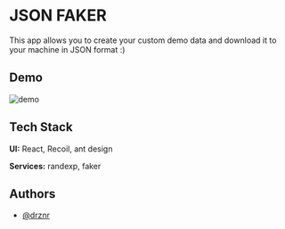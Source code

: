
# JSON FAKER

This app allows you to create your custom demo data and download it to your machine in JSON format :)




## Demo

![demo](https://fake-json-generator.netlify.app/demo.gif)

  
## Tech Stack

**UI:** React, Recoil, ant design

**Services:** randexp, faker

  
## Authors

- [@drznr](https://github.com/drznr)

  